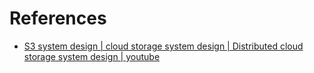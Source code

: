 # References

- [S3 system design | cloud storage system design | Distributed cloud storage system design | youtube](https://www.youtube.com/watch?v=UmWtcgC96X8)
